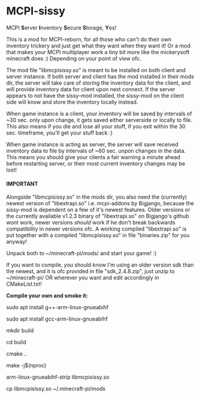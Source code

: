 # MCPI-sissy
MCPI <b>S</b>erver <b>I</b>nventory <b>S</b>ecure <b>S</b>torage, <b>Y</b>es!

This is a mod for MCPI-reborn, for all those who can't do their own inventory trickery and just get what they want when they want it! Or a mod that makes your MCPI multiplayer work a tiny bit more like the mickerysoft minecraft does :) Depending on your point of view ofc.

The mod file "libmcpisissy.so" is meant to be installed on both client and server instance. If both server and client has the mod installed in their mods dir, the server will take care of storing the inventory data for the client, and will provide inventory data for client upon next connect. If the server appears to not have the sissy-mod installed, the sissy-mod on the client side will know and store the inventory locally instead.


When game instance is a client, your inventory will be saved by intervals of ~30 sec. only upon change, it gets saved either serverside or locally to file. This also means if you die and lose all your stuff, if you exit within the 30 sec. timeframe, you'll get your stuff back :)

When game instance is acting as server, the server will save received inventory data to file by intervals of ~60 sec. unpon changes in the data. This means you should give your clients a fair warning a minute ahead before restarting server, or their most current inventory changes may be lost!  

<h4>IMPORTANT</h4>
Alongside "libmcpisissy.so" in the mods dir, you also need the (currently) newest version of "libextrapi.so" i.e. mcpi-addons by Bigjango, because the sissy-mod is dependent on a few of it's newest features. Older versions or the currently available v1.2.3 binary of "libextrapi.so" on Bigjango's github wont work, newer versions <i>should</i> work if he don't break backwards compatibility in newer versions ofc. A working compiled "libextrapi.so" is put together with a compiled "libmcpisissy.so" in file "binaries.zip" for you anyway! 

Unpack both to ~/minecraft-pi/mods/ and start your game! :) 


If you want to compile, you should know I'm using an older version sdk than the newest, and it is ofc provided 
in file "sdk_2.4.8.zip", just unzip to ~/minecraft-pi/ OR wherever you want and edit accordingly in CMakeList.txt!

<b>Compile your own and smoke it:</b>

sudo apt install g++-arm-linux-gnueabihf

sudo apt install gcc-arm-linux-gnueabihf

mkdir build

cd build

cmake ..

make -j$(nproc)

arm-linux-gnueabihf-strip libmcpisissy.so

cp libmcpisissy.so ~/.minecraft-pi/mods
